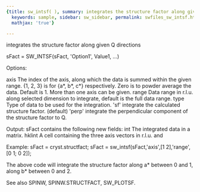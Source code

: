 ```yaml
---
{title: sw_intsf( ), summary: integrates the structure factor along given Q directions,
  keywords: sample, sidebar: sw_sidebar, permalink: swfiles_sw_intsf.html, folder: swfiles,
  mathjax: 'true'}

---
```

integrates the structure factor along given Q directions
 
sFact = SW_INTSF(sFact, 'Option1', Value1, ...) 
 
Options:
 
axis      The index of the axis, along which the data is summed within
          the given range. {1, 2, 3} is for {a*, b*, c*} respectively.
          Zero is to powder average the data. Default is 1. More than one
          axis can be given.
range     Data range in r.l.u. along selected dimension to integrate,
          default is the full data range.
type      Type of data to be used for the integration.
              'sf'    integrate the calculated structure factor. (default)
              'perp'  integrate the perpendicular component of the structure
                      factor to Q.
 
Output:
          sFact contains the following new fields:
          int     The integrated data in a matrix.
          hklint  A cell containing the three axis vectors in r.l.u. and
 
Example:
  sFact = cryst.structfact;
  sFact = sw_intsf(sFact,'axis',[1 2],'range',[0 1; 0 2]);
 
  The above code will integrate the structure factor along a* between 0
  and 1, along b* between 0 and 2.
 
See also SPINW, SPINW.STRUCTFACT, SW_PLOTSF.
 

